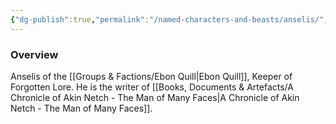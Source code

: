 ```yaml
---
{"dg-publish":true,"permalink":"/named-characters-and-beasts/anselis/","tags":["NPC"],"updated":"2025-03-01T21:15:24.064+00:00"}
---
```



### Overview
Anselis of the [[Groups & Factions/Ebon Quill\|Ebon Quill]], Keeper of Forgotten Lore. He is the writer of [[Books, Documents & Artefacts/A Chronicle of Akin Netch - The Man of Many Faces\|A Chronicle of Akin Netch - The Man of Many Faces]].
